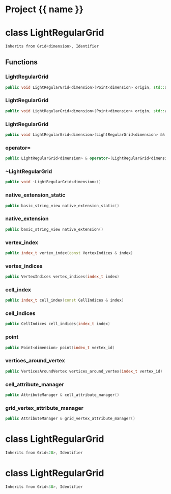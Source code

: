 <script setup>
import {useRoute} from 'vitepress'
const {path} = useRoute()
const tokens = path.split('/')
const words = tokens[2].split('-');
for (let i = 0; i < words.length; i++) {
    words[i] = words[i].charAt(0).toUpperCase() + words[i].slice(1);
    words[i] = words[i].replace('geode', 'Geode')
}
const name = words.join('-');
</script>
# Project {{ name }}

# class LightRegularGrid


```cpp
Inherits from Grid<dimension>, Identifier
```



## Functions

### LightRegularGrid

```cpp
public void LightRegularGrid<dimension>(Point<dimension> origin, std::array<index_t, dimension> cells_number, std::array<double, dimension> cells_length)
```


### LightRegularGrid

```cpp
public void LightRegularGrid<dimension>(Point<dimension> origin, std::array<index_t, dimension> cells_number, std::array<Vector<dimension>, dimension> directions)
```


### LightRegularGrid

```cpp
public void LightRegularGrid<dimension>(LightRegularGrid<dimension> && other)
```


### operator=

```cpp
public LightRegularGrid<dimension> & operator=(LightRegularGrid<dimension> && other)
```


### ~LightRegularGrid

```cpp
public void ~LightRegularGrid<dimension>()
```


### native_extension_static

```cpp
public basic_string_view native_extension_static()
```


### native_extension

```cpp
public basic_string_view native_extension()
```


### vertex_index

```cpp
public index_t vertex_index(const VertexIndices & index)
```


### vertex_indices

```cpp
public VertexIndices vertex_indices(index_t index)
```


### cell_index

```cpp
public index_t cell_index(const CellIndices & index)
```


### cell_indices

```cpp
public CellIndices cell_indices(index_t index)
```


### point

```cpp
public Point<dimension> point(index_t vertex_id)
```


### vertices_around_vertex

```cpp
public VerticesAroundVertex vertices_around_vertex(index_t vertex_id)
```


### cell_attribute_manager

```cpp
public AttributeManager & cell_attribute_manager()
```


### grid_vertex_attribute_manager

```cpp
public AttributeManager & grid_vertex_attribute_manager()
```




# class LightRegularGrid


```cpp
Inherits from Grid<2U>, Identifier
```



# class LightRegularGrid


```cpp
Inherits from Grid<3U>, Identifier
```



